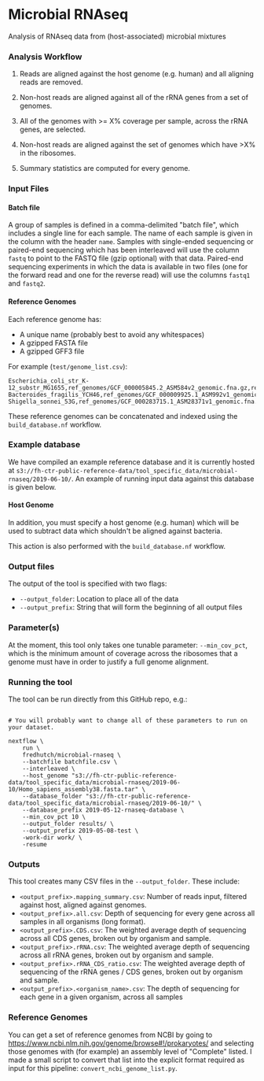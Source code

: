 # Microbial RNAseq
Analysis of RNAseq data from (host-associated) microbial mixtures

### Analysis Workflow

  1. Reads are aligned against the host genome (e.g. human) and all aligning reads are removed.

  2. Non-host reads are aligned against all of the rRNA genes from a set of genomes.

  3. All of the genomes with >= X% coverage per sample, across the rRNA genes, are selected.

  4. Non-host reads are aligned against the set of genomes which have >X% in the ribosomes.

  5. Summary statistics are computed for every genome.


### Input Files

#### Batch file

A group of samples is defined in a comma-delimited "batch file", which includes a single line for each sample.
The name of each sample is given in the column with the header `name`. Samples with single-ended sequencing
or paired-end sequencing which has been interleaved will use the column `fastq` to point to the FASTQ file
(gzip optional) with that data. Paired-end sequencing experiments in which the data is available in two
files (one for the forward read and one for the reverse read) will use the columns `fastq1` and `fastq2`.

#### Reference Genomes

Each reference genome has:

  * A unique name (probably best to avoid any whitespaces)
  * A gzipped FASTA file
  * A gzipped GFF3 file

For example (`test/genome_list.csv`):

```
Escherichia_coli_str_K-12_substr_MG1655,ref_genomes/GCF_000005845.2_ASM584v2_genomic.fna.gz,ref_genomes/GCF_000005845.2_ASM584v2_genomic.gff.gz
Bacteroides_fragilis_YCH46,ref_genomes/GCF_000009925.1_ASM992v1_genomic.fna.gz,ref_genomes/GCF_000009925.1_ASM992v1_genomic.gff.gz
Shigella_sonnei_53G,ref_genomes/GCF_000283715.1_ASM28371v1_genomic.fna.gz,ref_genomes/GCF_000283715.1_ASM28371v1_genomic.gff.gz
```

These reference genomes can be concatenated and indexed using the `build_database.nf` workflow.


### Example database

We have compiled an example reference database and it is currently hosted at 
`s3://fh-ctr-public-reference-data/tool_specific_data/microbial-rnaseq/2019-06-10/`.
An example of running input data against this database is given below.


#### Host Genome

In addition, you must specify a host genome (e.g. human) which will be used to 
subtract data which shouldn't be aligned against bacteria.

This action is also performed with the `build_database.nf` workflow.


### Output files

The output of the tool is specified with two flags:

  * `--output_folder`: Location to place all of the data
  * `--output_prefix`: String that will form the beginning of all output files


### Parameter(s)

At the moment, this tool only takes one tunable parameter: `--min_cov_pct`, which is
the minimum amount of coverage across the ribosomes that a genome must have in order 
to justify a full genome alignment.


### Running the tool

The tool can be run directly from this GitHub repo, e.g.:

```

# You will probably want to change all of these parameters to run on your dataset.

nextflow \
    run \
    fredhutch/microbial-rnaseq \
    --batchfile batchfile.csv \
    --interleaved \
    --host_genome "s3://fh-ctr-public-reference-data/tool_specific_data/microbial-rnaseq/2019-06-10/Homo_sapiens_assembly38.fasta.tar" \
    --database_folder "s3://fh-ctr-public-reference-data/tool_specific_data/microbial-rnaseq/2019-06-10/" \
    --database_prefix 2019-05-12-rnaseq-database \
    --min_cov_pct 10 \
    --output_folder results/ \
    --output_prefix 2019-05-08-test \
    -work-dir work/ \
    -resume

```


### Outputs

This tool creates many CSV files in the `--output_folder`. These include:

  * `<output_prefix>.mapping_summary.csv`: Number of reads input, filtered against host, aligned against genomes.
  * `<output_prefix>.all.csv`: Depth of sequencing for every gene across all samples in all organisms (long format).
  * `<output_prefix>.CDS.csv`: The weighted average depth of sequencing across all CDS genes, broken out by organism and sample.
  * `<output_prefix>.rRNA.csv`: The weighted average depth of sequencing across all rRNA genes, broken out by organism and sample.
  * `<output_prefix>.rRNA_CDS_ratio.csv`: The weighted average depth of sequencing of the rRNA genes / CDS genes, broken out by organism and sample.
  * `<output_prefix>.<organism_name>.csv`: The depth of sequencing for each gene in a given organism, across all samples


### Reference Genomes

You can get a set of reference genomes from NCBI by going to 
https://www.ncbi.nlm.nih.gov/genome/browse#!/prokaryotes/ and selecting those genomes with (for example)
an assembly level of "Complete" listed. I made a small script to convert that list into the explicit
format required as input for this pipeline: `convert_ncbi_genome_list.py`.
